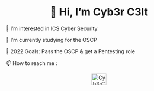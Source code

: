 <h1 align="center">👋 Hi, I’m Cyb3r C3lt</h1>

👀 I’m interested in ICS Cyber Security

🌱 I’m currently studying for the OSCP

🥅 2022 Goals: Pass the OSCP & get a Pentesting role

📫 How to reach me :
<p align="center">
<a href="https://twitter.com/cyb3rc3lt" target="blank"><img align="center" src="https://cdn.jsdelivr.net/npm/simple-icons@3.0.1/icons/twitter.svg" alt="Cyb3rC3lt" height="30" width="40" /></a>
</p>
